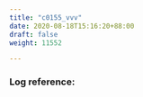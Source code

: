 ```yaml
---
title: "c0155_vvv"
date: 2020-08-18T15:16:20+88:00
draft: false
weight: 11552

---
```


### Log reference: <no value>

```
